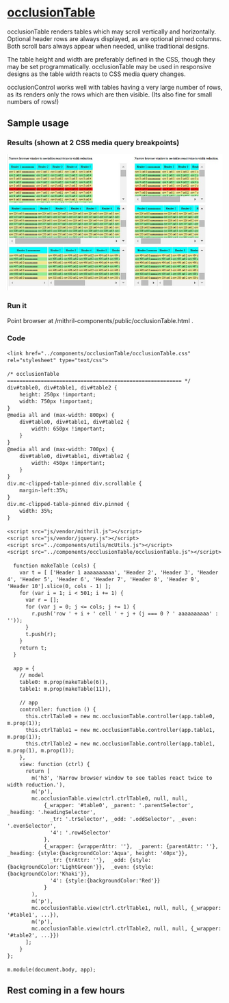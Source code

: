# [occlusionTable](https://github.com/eddyystop/mithril-components/tree/master/components/occlusionTable)

occlusionTable renders tables which may scroll vertically and horizontally.
Optional header rows are always displayed, as are optional pinned columns.
Both scroll bars always appear when needed, unlike traditional designs. 

The table height and width are preferably defined in the CSS, though they may be set programmatically.
occlusionTable may be used in responsive designs as the table width reacts to CSS media query changes.

occlusionControl works well with tables having a very large number of rows, 
as its renders only the rows which are then visible. (Its also fine for small numbers of rows!)

## Sample usage
### Results (shown at 2 CSS media query breakpoints)
![occlusionTable sample](sample.jpg)

### Run it
Point browser at /mithril-components/public/occlusionTable.html .

### Code
```
<link href="../components/occlusionTable/occlusionTable.css" rel="stylesheet" type="text/css">

/* occlusionTable ========================================================= */
div#table0, div#table1, div#table2 {
    height: 250px !important;
    width: 750px !important;
}
@media all and (max-width: 800px) {
    div#table0, div#table1, div#table2 {
        width: 650px !important;
    }
}
@media all and (max-width: 700px) {
    div#table0, div#table1, div#table2 {
        width: 450px !important;
    }
}
div.mc-clipped-table-pinned div.scrollable {
    margin-left:35%;
}
div.mc-clipped-table-pinned div.pinned {
    width: 35%;
}

<script src="js/vendor/mithril.js"></script>
<script src="js/vendor/jquery.js"></script>
<script src="../components/utils/mcUtils.js"></script>
<script src="../components/occlusionTable/occlusionTable.js"></script>

  function makeTable (cols) {
    var t = [ ['Header 1 aaaaaaaaaa', 'Header 2', 'Header 3', 'Header 4', 'Header 5', 'Header 6', 'Header 7', 'Header 8', 'Header 9', 'Header 10'].slice(0, cols - 1) ];
    for (var i = 1; i < 501; i += 1) {
      var r = [];
      for (var j = 0; j <= cols; j += 1) {
        r.push('row ' + i + ' cell ' + j + (j === 0 ? ' aaaaaaaaaa' : ''));
      }
      t.push(r);
    }
    return t;
  }
  
  app = {
    // model
    table0: m.prop(makeTable(6)),
    table1: m.prop(makeTable(11)),
    
    // app
    controller: function () {
      this.ctrlTable0 = new mc.occlusionTable.controller(app.table0, m.prop(1));
      this.ctrlTable1 = new mc.occlusionTable.controller(app.table1, m.prop(1));
      this.ctrlTable2 = new mc.occlusionTable.controller(app.table1, m.prop(1), m.prop(1));
    },
    view: function (ctrl) {
      return [
        m('h3', 'Narrow browser window to see tables react twice to width reduction.'),
        m('p'),
        mc.occlusionTable.view(ctrl.ctrlTable0, null, null,
            {_wrapper: '#table0', _parent: '.parentSelector', _heading: '.headingSelector',
              _tr: '.trSelector', _odd: '.oddSelector', _even: '.evenSelector',
              '4': '.row4Selector'
            },
            {_wrapper: {wrapperAttr: ''},  _parent: {parentAttr: ''},  _heading: {style:{backgroundColor:'Aqua', height: '40px'}},
              _tr: {trAttr: ''},  _odd: {style:{backgroundColor:'LightGreen'}},  _even: {style:{backgroundColor:'Khaki'}},
              '4': {style:{backgroundColor:'Red'}}
            }
        ),
        m('p'),
        mc.occlusionTable.view(ctrl.ctrlTable1, null, null, {_wrapper: '#table1', ...}),
        m('p'),
        mc.occlusionTable.view(ctrl.ctrlTable2, null, null, {_wrapper: '#table2', ...}})
      ];
    }
};

m.module(document.body, app);
```

## Rest coming in a few hours